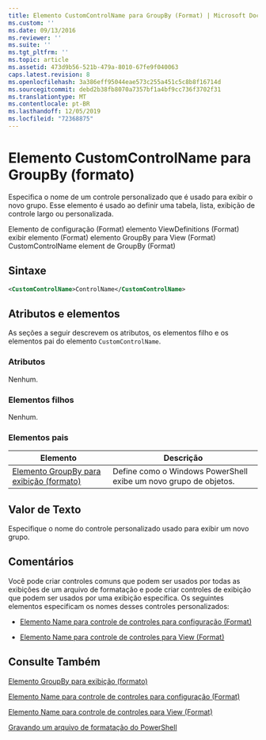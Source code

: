 ```yaml
---
title: Elemento CustomControlName para GroupBy (Format) | Microsoft Docs
ms.custom: ''
ms.date: 09/13/2016
ms.reviewer: ''
ms.suite: ''
ms.tgt_pltfrm: ''
ms.topic: article
ms.assetid: 473d9b56-521b-479a-8010-67fe9f040063
caps.latest.revision: 8
ms.openlocfilehash: 3a386eff95044eae573c255a451c5c8b8f16714d
ms.sourcegitcommit: debd2b38fb8070a7357bf1a4bf9cc736f3702f31
ms.translationtype: MT
ms.contentlocale: pt-BR
ms.lasthandoff: 12/05/2019
ms.locfileid: "72368875"
---
```

# <a name="customcontrolname-element-for-groupby-format"></a>Elemento CustomControlName para GroupBy (formato)

Especifica o nome de um controle personalizado que é usado para exibir o novo grupo. Esse elemento é usado ao definir uma tabela, lista, exibição de controle largo ou personalizada.

Elemento de configuração (Format) elemento ViewDefinitions (Format) exibir elemento (Format) elemento GroupBy para View (Format) CustomControlName element de GroupBy (Format)

## <a name="syntax"></a>Sintaxe

```xml
<CustomControlName>ControlName</CustomControlName>
```

## <a name="attributes-and-elements"></a>Atributos e elementos

As seções a seguir descrevem os atributos, os elementos filho e os elementos pai do elemento `CustomControlName`.

### <a name="attributes"></a>Atributos

Nenhum.

### <a name="child-elements"></a>Elementos filhos

Nenhum.

### <a name="parent-elements"></a>Elementos pais

|Elemento|Descrição|
|-------------|-----------------|
|[Elemento GroupBy para exibição (formato)](./groupby-element-for-view-format.md)|Define como o Windows PowerShell exibe um novo grupo de objetos.|

## <a name="text-value"></a>Valor de Texto

Especifique o nome do controle personalizado usado para exibir um novo grupo.

## <a name="remarks"></a>Comentários

Você pode criar controles comuns que podem ser usados por todas as exibições de um arquivo de formatação e pode criar controles de exibição que podem ser usados por uma exibição específica. Os seguintes elementos especificam os nomes desses controles personalizados:

- [Elemento Name para controle de controles para configuração (Format)](./name-element-for-control-for-controls-for-configuration-format.md)

- [Elemento Name para controle de controles para View (Format)](./name-element-for-control-for-controls-for-view-format.md)

## <a name="see-also"></a>Consulte Também

[Elemento GroupBy para exibição (formato)](./groupby-element-for-view-format.md)

[Elemento Name para controle de controles para configuração (Format)](./name-element-for-control-for-controls-for-configuration-format.md)

[Elemento Name para controle de controles para View (Format)](./name-element-for-control-for-controls-for-view-format.md)

[Gravando um arquivo de formatação do PowerShell](./writing-a-powershell-formatting-file.md)

